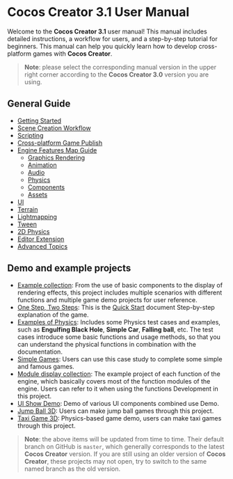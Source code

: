 # Cocos Creator 3.1 User Manual

Welcome to the __Cocos Creator 3.1__ user manual! This manual includes detailed instructions, a workflow for users, and a step-by-step tutorial for beginners. This manual can help you quickly learn how to develop cross-platform games with __Cocos Creator__.

> **Note**: please select the corresponding manual version in the upper right corner according to the __Cocos Creator 3.0__ version you are using.

## General Guide

- [Getting Started](getting-started/index.md)
- [Scene Creation Workflow](concepts/scene/index.md)
- [Scripting](scripting/index.md)
- [Cross-platform Game Publish](editor/publish/index.md)
- [Engine Features Map Guide](module-map/index.md)
    - [Graphics Rendering](module-map/graphics.md)
    - [Animation](engine/animation/index.md)
    - [Audio](audio-system/overview.md)
    - [Physics](physics/physics.md)
    - [Components](editor/components/index.md)
    - [Assets](asset/index.md)
- [UI](ui-system/components/engine/index.md)
- [Terrain](editor/terrain/index.md)
- [Lightmapping](concepts/scene/light/lightmap.md)
- [Tween](tween/index.md)
- [2D Physics](physics-2d/physics-2d.md)
- [Editor Extension](editor/extension/readme.md)
- [Advanced Topics](advanced-topics/index.md)

## Demo and example projects

- [Example collection](https://github.com/cocos-creator/example-3d): From the use of basic components to the display of rendering effects, this project includes multiple scenarios with different functions and multiple game demo projects for user reference.
- [One Step, Two Steps](https://github.com/cocos-creator/tutorial-mind-your-step-3d): This is the [Quick Start](getting-started/first-game/index.md) document Step-by-step explanation of the game.
- [Examples of Physics](https://github.com/cocos-creator/example-3d/tree/v3.0/physics-3d): Includes some Physics test cases and examples, such as **Engulfing Black Hole**, **Simple Car**, **Falling ball**, etc. The test cases introduce some basic functions and usage methods, so that you can understand the physical functions in combination with the documentation.
- [Simple Games](https://github.com/cocos-creator/example-3d/tree/v3.0/simple-games): Users can use this case study to complete some simple and famous games.
- [Module display collection](https://github.com/cocos-creator/test-cases-3d): The example project of each function of the engine, which basically covers most of the function modules of the engine. Users can refer to it when using the functions Development in this project.
- [UI Show Demo](https://github.com/cocos-creator/demo-ui/): Demo of various UI components combined use Demo.
- [Jump Ball 3D](https://github.com/cocos-creator/demo-ball): Users can make jump ball games through this project.
- [Taxi Game 3D](https://github.com/cocos-creator/tutorial-taxi-game): Physics-based game demo, users can make taxi games through this project.

> **Note**: the above items will be updated from time to time. Their default branch on GitHub is `master`, which generally corresponds to the latest __Cocos Creator__ version. If you are still using an older version of __Cocos Creator__, these projects may not open, try to switch to the same named branch as the old version.
